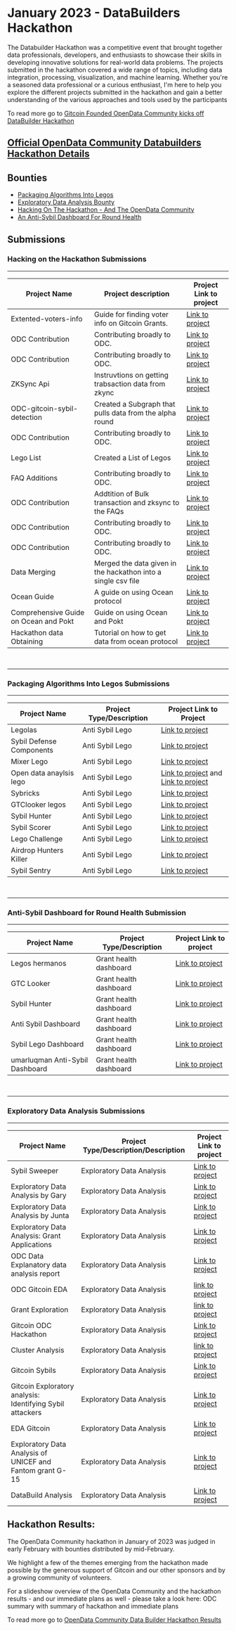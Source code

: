 # January 2023 - DataBuilders Hackathon
The Databuilder Hackathon was a competitive event that brought together data professionals, developers, and enthusiasts to showcase their skills in developing innovative solutions for real-world data problems. The projects submitted in the hackathon covered a wide range of topics, including data integration, processing, visualization, and machine learning. Whether you're a seasoned data professional or a curious enthusiast, I'm here to help you explore the different projects submitted in the hackathon and gain a better understanding of the various approaches and tools used by the participants

To read more go to [Gitcoin Founded OpenData Community kicks off DataBuilder Hackathon](https://gov.gitcoin.co/t/gitcoin-founded-opendata-community-kicks-off-databuilder-hackathon/12489)

## [Official OpenData Community Databuilders Hackathon Details](https://bounties.gitcoin.co/hackathon/DataBuilders/onboard)
## Bounties
- [Packaging Algorithms Into Legos](https://bounties.gitcoin.co/issue/29676)
- [Exploratory Data Analysis Bounty](https://bounties.gitcoin.co/issue/29675)
- [Hacking On The Hackathon - And The OpenData Community](https://bounties.gitcoin.co/issue/29677)
- [An Anti-Sybil Dashboard For Round Health](https://bounties.gitcoin.co/issue/29674)

## Submissions

### **Hacking on the Hackathon Submissions**

___

| Project Name | Project description | Project Link to project |
| ----------- | ----------- |----------- |
|Extented-voters-info |Guide for finding voter info on Gitcoin Grants.|[Link to project](https://github.com/mrwildcat7/extented-voters-info)|
|ODC Contribution| Contributing broadly to ODC. |[Link to project](https://github.com/satyvm/ODC_jan_hackathon)|
|ODC Contribution| Contributing broadly to ODC. | [Link to project](ttps://github.com/Nwakakukaks/opendata)|
|ZKSync Api |Instruvtions on getting trabsaction data from zkync|[Link to project](https://github.com/ismailmoazami/zksync_api_for_ODC_hackathon)|
|ODC-gitcoin-sybil-detection|Created a Subgraph that pulls data from the alpha round|[Link to project](https://github.com/kikura3/odc-gitcoin-sybil-detection)|
|ODC Contribution|Contributing broadly to ODC.|[Link to project](https://github.com/Hauwarh/ODC-Data-builders-Hackathon)|
|Lego List|Created a List of Legos|[Link to project](https://github.com/OpenDataforWeb3/Resources/pull/103)|
|FAQ Additions| Contributing broadly to ODC.|[Link to project](https://github.com/OpenDataforWeb3/Resources/pull/109/commits/4b17c7cc3bb4ba82a070d93b8421b52162ac4b4c)|
|ODC Contribution|Addtition of Bulk transaction and zksync to the FAQs|[Link to project](https://github.com/OpenDataforWeb3/Resources/pull/98/commits)|
|ODC Contribution|Contributing broadly to ODC. |[Link to project](https://github.com/poupou-web3/ODC-contributions/blob/main/README.md)|
|ODC Contribution|Contributing broadly to ODC. |[Link to project](https://github.com/nwakaku/OpenData_Community)|
|Data Merging|Merged the data given in the hackathon into a single csv file|[Link to project](https://market.oceanprotocol.com/asset/did:op:f23ca4239dd1387bdfd3f550930e52134659664e890b2b439d36e8891fa8f686)|
|Ocean Guide|A guide on using Ocean protocol|[Link to project](https://github.com/TylerDurden177/Guide-for-use-of-Ocean-Protocol-network)|
|Comprehensive Guide on Ocean and Pokt |Guide on using Ocean and Pokt|[Link to project](https://github.com/OpenDataforWeb3/Resources/wiki/Comprehensive-guide-to-using-Ocean-Protocol-and-the-Pocket-Network-in-data-projects)|
|Hackathon data Obtaining|Tutorial on how to get data from ocean protocol|[Link to project](https://youtu.be/povhSmm5-Ps)|

<br/>

___

### **Packaging Algorithms Into Legos Submissions**

___

| Project Name | Project Type/Description | Project Link to Project |
| ----------- | ----------- |----------- |
|Legolas|Anti Sybil Lego|[Link to project](https://github.com/MahmoudMohajer/Legolas)|
|Sybil Defense Components|Anti Sybil Lego|[Link to project](https://github.com/tabular-rashar/sybil-defense-components)|
|Mixer Lego|Anti Sybil Lego|[Link to project](https://www.npmjs.com/package/mixer-lego)|
|Open data anaylsis lego|Anti Sybil Lego|[Link to project](https://github.com/GaryThisSidee/Open-data_analysis/tree/main) and [Link to project](https://github.com/GaryThisSide1/Open-data-community-lego)|
|Sybricks|Anti Sybil Lego|[Link to project](https://github.com/oujinlabs/gtc-sybricks)|
|GTClooker legos| Anti Sybil Lego |[Link to project](https://github.com/kikura3/gtclooker-legos)|
|Sybil Hunter|Anti Sybil Lego|[Link to project](https://github.com/MitchTODO/Sybil-Hunter)|
|Sybil Scorer|Anti Sybil Lego|[Link to project](https://github.com/poupou-web3/sybil-scorer)|
|Lego Challenge|Anti Sybil Lego|[Link to project](https://github.com/AntoineWisd/Lego-challenge)|
|Airdrop Hunters Killer|Anti Sybil Lego|[Link to project](https://github.com/coffiasd/airdrop-hunters-killer)|
|Sybil Sentry|Anti Sybil Lego|[Link to project](https://github.com/theBlockchainMystic/sybilsentry)|

<br/>

___

### **Anti-Sybil Dashboard for Round Health Submission**

___

| Project Name | Project Type/Description | Project Link to project |
| ----------- | ----------- |----------- |
|Legos hermanos|Grant health dashboard|[Link to project](legos-hermanos.vercel.app/)|
|GTC Looker|Grant health dashboard|[Link to project](https://www.grantlooker.xyz/projects)|
|Sybil Hunter|Grant health dashboard|[Link to project](https://github.com/MitchTODO/Sybil-Hunter)|
|Anti Sybil Dashboard|Grant health dashboard|[Link to project](https://github.com/TylerDurden177/An-Anti-Sybil-Dashboard-For-Round-Health)|
|Sybil Lego Dashboard|Grant health dashboard|[Link to project](https://github.com/sandrogomes94/sybil-legos-dashboard)|
|umarluqman Anti-Sybil Dashboard|Grant health dashboard|[Link to project](https://github.com/umarluqman/dashboard)|

<br/>

___

### **Exploratory Data Analysis Submissions**

___

| Project Name | Project Type/Description/Description | Project Link to project |
| ----------- | ----------- |----------- |
|Sybil Sweeper|Exploratory Data Analysis|[Link to project](https://github.com/theBlockchainMystic/sybilsweep)|
|Exploratory Data Analysis by Gary|Exploratory Data Analysis|[Link to project](https://github.com/GaryThisSide1/Exploratory-Data-Analysis-Bounty)|
|Exploratory Data Analysis by Junta|Exploratory Data Analysis|[Link to project](https://market.oceanprotocol.com/asset/did:op:8f69894fee4cbbeb5c8a5df9a2af58d3683bd8c989974b4a998dea2fb4d3e5cb)|
|Exploratory Data Analysis: Grant Applications|Exploratory Data Analysis|[Link to project](https://market.oceanprotocol.com/asset/did:op:f5373f2561910d13d442a2598e5b52b6e831020fef0157319b963b9bed0a615b)|
|ODC Data Explanatory data analysis report |Exploratory Data Analysis|[Link to project](https://github.com/AlexPam/ODC-Data-Hackathon)|
|ODC Gitcoin EDA|Exploratory Data Analysis|[link to project](https://github.com/kikura3/odc-gitcoin-eda)|
|Grant Exploration|Exploratory Data Analysis|[link to project](https://github.com/poupou-web3/grant-exploration)|
|Gitcoin ODC Hackathon|Exploratory Data Analysis|[Link to project](https://github.com/selishchev/Gitcoin-ODC-Hackathon)|
|Cluster Analysis|Exploratory Data Analysis|[link to project](https://market.oceanprotocol.com/asset/did:op:3a5f6705369b2a461753d292519fcf76d17bb5360cef9ef4b414f1397ebe2332)|
|Gitcoin Sybils|Exploratory Data Analysis|[Link to project](https://github.com/abessalov/Gitcoin_Sybils)|
|Gitcoin Exploratory analysis: Identifying Sybil attackers|Exploratory Data Analysis|[Link to project](https://dune.com/latsan/gitcoin-exploratory-analysis-identifying-sybil-attackers)|
|EDA Gitcoin|Exploratory Data Analysis|[Link to project](https://github.com/dspytdao/EDA_Gitcoin)|
|Exploratory Data Analysis of UNICEF and Fantom grant G-15|Exploratory Data Analysis|[Link to project](https://market.oceanprotocol.com/asset/did:op:7df1cc9918f35163938ca219510a774c9ed80f8331c2743886fc54623acff218)|
|DataBuild Analysis|Exploratory Data Analysis|[Link to project](https://flipsidecrypto.xyz/mrwildcat/data-build-analysis-examining-the-behavior-of-444-suspect-addresses-8wBnT9)|

## Hackathon Results:
The OpenData Community hackathon in January of 2023 was judged in early February with bounties distributed by mid-February.

We highlight a few of the themes emerging from the hackathon made possible by the generous support of Gitcoin and our other sponsors and by a growing community of volunteers.

For a slideshow overview of the OpenData Community and the hackathon results - and our immediate plans as well - please take a look here:
ODC summary with summary of hackathon and immediate plans

To read more go to [OpenData Community Data Builder Hackathon Results](https://gov.gitcoin.co/t/gitcoin-founded-opendata-community-kicks-off-databuilder-hackathon/12489/5)
